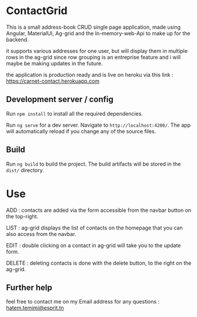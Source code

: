 # ContactGrid

This is a small address-book CRUD single page application, made using Angular, MaterialUI, Ag-grid and the In-memory-web-Api to make up for the backend.

it supports various addresses for one user, but will display them in multiple rows in the ag-grid since row grouping is an entreprise feature and i will maybe be making updates in the future.

the application is production ready and is live on heroku via this link : https://carnet-contact.herokuapp.com

## Development server / config

Run `npm install` to install all the required dependencies.

Run `ng serve` for a dev server. Navigate to `http://localhost:4200/`. The app will automatically reload if you change any of the source files.

## Build

Run `ng build` to build the project. The build artifacts will be stored in the `dist/` directory.

# Use

ADD : contacts are added via the form accessible from the navbar button on the top-right.

LIST : ag-grid displays the list of contacts on the homepage that you can also access from the navbar.

EDIT : double clicking on a contact in ag-grid will take you to the update form.

DELETE : deleting contacts is done with the delete button, to the right on the ag-grid.

## Further help

feel free to contact me on my Email address for any questions : hatem.temimi@esprit.tn
